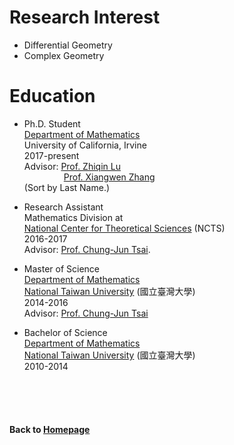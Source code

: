 # Research Interest
* Differential Geometry  
* Complex Geometry 


# Education

* Ph.D. Student  
[Department of Mathematics](https://www.math.uci.edu)  
University of California, Irvine   
2017-present    
Advisor: [Prof. Zhiqin Lu](https://www.math.uci.edu/~zlu/)  
 &nbsp; &nbsp;   &nbsp;  &nbsp; &nbsp; &nbsp; &nbsp; &nbsp;  [Prof. Xiangwen Zhang](https://www.math.uci.edu/~xiangwen/)  
(Sort by Last Name.)  

* Research Assistant  
Mathematics Division at  
[National Center for Theoretical Sciences](http://www.ncts.ntu.edu.tw) (NCTS)  
2016-2017  
Advisor: [Prof. Chung-Jun Tsai](http://homepage.ntu.edu.tw/~cjtsai/). 

* Master of Science   
[Department of Mathematics](http://www.math.ntu.edu.tw)   
[National Taiwan University](http://www.ntu.edu.tw) (國立臺灣大學)  
2014-2016  
Advisor: [Prof. Chung-Jun Tsai](http://homepage.ntu.edu.tw/~cjtsai/)  

* Bachelor of Science  
[Department of Mathematics](http://www.math.ntu.edu.tw)  
[National Taiwan University](http://www.ntu.edu.tw) (國立臺灣大學)   
2010-2014  

                        
<br />    
<br />
<br />
      
#### Back to [Homepage](https://chaominl.github.io)
